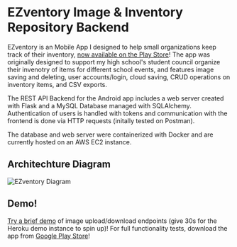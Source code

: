 # EZventory Image & Inventory Repository Backend

EZventory is an Mobile App I designed to help small organizations keep track of their inventory, [now available on the Play Store](https://play.google.com/store/apps/details?id=com.dinuw.firstapp)! The app was originally designed to support my high school's student council organize their invenotry of items for different school events, and features image saving and deleting, user accounts/login, cloud saving, CRUD operations on inventory items, and CSV exports. 

The REST API Backend for the Android app includes a web server created with Flask and a MySQL Database managed with SQLAlchemy. Authentication of users is handled with tokens and communication with the frontend is done via HTTP requests (initally tested on Postman).

The database and web server were containerized with Docker and are currently hosted on an AWS EC2 instance.

## Architechture Diagram
![EZventory Diagram](https://user-images.githubusercontent.com/50289930/132991052-c8288757-2a0a-40a5-a82c-1f778340d8c0.jpeg)

## Demo!
[Try a brief demo](https://image-repo-2021.herokuapp.com/) of image upload/download endpoints (give 30s for the Heroku demo instance to spin up)! For full functionality tests, download the app from [Google Play Store](https://play.google.com/store/apps/details?id=com.dinuw.firstapp)!

